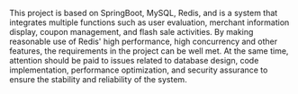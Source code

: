 This project is based on SpringBoot, MySQL, Redis, and is a system that integrates multiple functions such as user evaluation, merchant information display, coupon management, and flash sale activities. By making reasonable use of Redis' high performance, high concurrency and other features, the requirements in the project can be well met. At the same time, attention should be paid to issues related to database design, code implementation, performance optimization, and security assurance to ensure the stability and reliability of the system.
